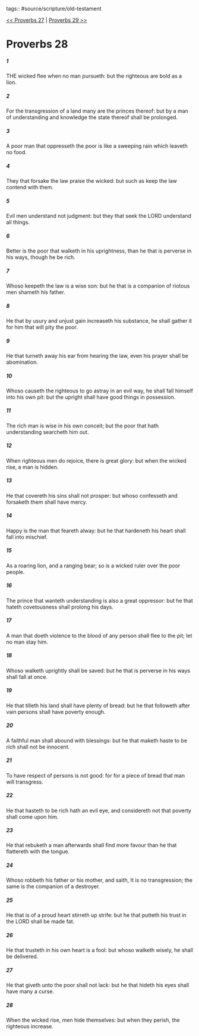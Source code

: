 tags:: #source/scripture/old-testament

[<< Proverbs 27](source/scripture/old-testament/20_Proverbs/Proverbs_27.md) | [Proverbs 29 >>](source/scripture/old-testament/20_Proverbs/Proverbs_29.md)

# Proverbs 28

##### 1

THE wicked flee when no man pursueth: but the righteous are bold as a lion.

##### 2

For the transgression of a land many are the princes thereof: but by a man of understanding and knowledge the state thereof shall be prolonged.

##### 3

A poor man that oppresseth the poor is like a sweeping rain which leaveth no food.

##### 4

They that forsake the law praise the wicked: but such as keep the law contend with them.

##### 5

Evil men understand not judgment: but they that seek the LORD understand all things.

##### 6

Better is the poor that walketh in his uprightness, than he that is perverse in his ways, though he be rich.

##### 7

Whoso keepeth the law is a wise son: but he that is a companion of riotous men shameth his father.

##### 8

He that by usury and unjust gain increaseth his substance, he shall gather it for him that will pity the poor.

##### 9

He that turneth away his ear from hearing the law, even his prayer shall be abomination.

##### 10

Whoso causeth the righteous to go astray in an evil way, he shall fall himself into his own pit: but the upright shall have good things in possession.

##### 11

The rich man is wise in his own conceit; but the poor that hath understanding searcheth him out.

##### 12

When righteous men do rejoice, there is great glory: but when the wicked rise, a man is hidden.

##### 13

He that covereth his sins shall not prosper: but whoso confesseth and forsaketh them shall have mercy.

##### 14

Happy is the man that feareth alway: but he that hardeneth his heart shall fall into mischief.

##### 15

As a roaring lion, and a ranging bear; so is a wicked ruler over the poor people.

##### 16

The prince that wanteth understanding is also a great oppressor: but he that hateth covetousness shall prolong his days.

##### 17

A man that doeth violence to the blood of any person shall flee to the pit; let no man stay him.

##### 18

Whoso walketh uprightly shall be saved: but he that is perverse in his ways shall fall at once.

##### 19

He that tilleth his land shall have plenty of bread: but he that followeth after vain persons shall have poverty enough.

##### 20

A faithful man shall abound with blessings: but he that maketh haste to be rich shall not be innocent.

##### 21

To have respect of persons is not good: for for a piece of bread that man will transgress.

##### 22

He that hasteth to be rich hath an evil eye, and considereth not that poverty shall come upon him.

##### 23

He that rebuketh a man afterwards shall find more favour than he that flattereth with the tongue.

##### 24

Whoso robbeth his father or his mother, and saith, It is no transgression; the same is the companion of a destroyer.

##### 25

He that is of a proud heart stirreth up strife: but he that putteth his trust in the LORD shall be made fat.

##### 26

He that trusteth in his own heart is a fool: but whoso walketh wisely, he shall be delivered.

##### 27

He that giveth unto the poor shall not lack: but he that hideth his eyes shall have many a curse.

##### 28

When the wicked rise, men hide themselves: but when they perish, the righteous increase.
